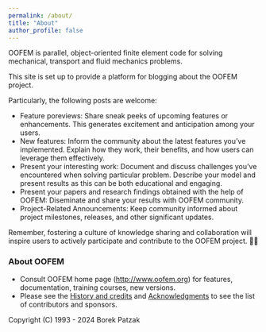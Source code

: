 ```yaml
---
permalink: /about/
title: "About"
author_profile: false
---
```

OOFEM is parallel, object-oriented finite element code for solving mechanical, transport and fluid mechanics problems.

This site is set up to provide a platform for blogging about the OOFEM project. 

Particularly, the following posts are welcome:
* Feature poreviews: Share sneak peeks of upcoming features or enhancements. This generates excitement and anticipation among your users.
* New features: Inform the community about the latest features you’ve implemented. Explain how they work, their benefits, and how users can leverage them effectively.
* Present your interesting work: Document and discuss challenges you’ve encountered when solving particular problem. Describe your model and present results as this can be
  both educational and engaging.
* Present your papers and research findings obtained with the help of OOFEM: Diseminate and share your results with OOFEM community.
* Project-Related Announcements: Keep community informed about project milestones, releases, and other significant updates.

Remember, fostering a culture of knowledge sharing and collaboration will inspire users to actively participate and contribute to the OOFEM project. 🌟📝

### About OOFEM

* Consult OOFEM home page (http://www.oofem.org) for features, documentation, training courses, new versions.
* Please see the [History and credits](https://www.oofem.org/doku.php?id=en:credits) and [Acknowledgments](https://www.oofem.org/doku.php?id=en:funding) to see the list of contributors and sponsors.

Copyright (C) 1993 - 2024 Borek Patzak
